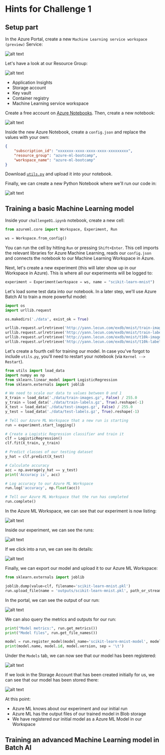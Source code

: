 # Hints for Challenge 1

## Setup part

In the Azure Portal, create a new `Machine Learning service workspace (preview)` Service:

![alt text](../images/01-create_workspace.png "Create Machine Learning Workspace")

Let's have a look at our Resource Group:

![alt text](../images/01-resource_group.png "Our resource group")

* Application Insights	
* Storage account	
* Key vault	
* Container registry
* Machine Learning service workspace

Create a free account on [Azure Notebooks](https://notebooks.azure.com). Then, create a new notebook:

![alt text](../images/01-create_notebook.png "Our new Azure Notebook for our code")

Inside the new Azure Notebook, create a `config.json` and replace the values with your own:

```json
{
    "subscription_id": "xxxxxxx-xxxx-xxxx-xxxx-xxxxxxxxx",
    "resource_group": "azure-ml-bootcamp",
    "workspace_name": "azure-ml-bootcamp"
}
```

Download [`utils.py`](utils.py) and upload it into your notebook.

Finally, we can create a new Python Notebook where we'll run our code in:

![alt text](../images/01-create_ipynb.png "Our new Python Notebook")

## Training a basic Machine Learning model

Inside your `challenge01.ipynb` notebook, create a new cell:

```python
from azureml.core import Workspace, Experiment, Run

ws = Workspace.from_config()
```

You can run the cell by hitting `Run` or pressing `Shift+Enter`. This cell imports the relevant libraries for Azure Machine Learning, reads our `config.json` and connects the notebook to our Machine Learning Workspace in Azure.

Next, let's create a new experiment (this will later show up in our Workspace in Azure). This is where all our experiments will be logged to:

```python
experiment = Experiment(workspace = ws, name = "scikit-learn-mnist")
```

Let's load some test data into our notebook. In a later step, we'll use Azure Batch AI to train a more powerful model:

```python
import os
import urllib.request

os.makedirs('./data', exist_ok = True)

urllib.request.urlretrieve('http://yann.lecun.com/exdb/mnist/train-images-idx3-ubyte.gz', filename='./data/train-images.gz')
urllib.request.urlretrieve('http://yann.lecun.com/exdb/mnist/train-labels-idx1-ubyte.gz', filename='./data/train-labels.gz')
urllib.request.urlretrieve('http://yann.lecun.com/exdb/mnist/t10k-images-idx3-ubyte.gz', filename='./data/test-images.gz')
urllib.request.urlretrieve('http://yann.lecun.com/exdb/mnist/t10k-labels-idx1-ubyte.gz', filename='./data/test-labels.gz')
```

Let's create a fourth cell for training our model. In case you've forgot to include `utils.py`, you'll need to restart your notebook (via `Kernel --> Restart`).

```python
from utils import load_data
import numpy as np
from sklearn.linear_model import LogisticRegression
from sklearn.externals import joblib

# We need to scale our data to values between 0 and 1
X_train = load_data('./data/train-images.gz', False) / 255.0
y_train = load_data('./data/train-labels.gz', True).reshape(-1)
X_test = load_data('./data/test-images.gz', False) / 255.0
y_test = load_data('./data/test-labels.gz', True).reshape(-1)

# Tell our Azure ML Workspace that a new run is starting
run = experiment.start_logging()

# Create a Logistic Regression classifier and train it
clf = LogisticRegression()
clf.fit(X_train, y_train)

# Predict classes of our testing dataset
y_hat = clf.predict(X_test)

# Calculate accuracy
acc = np.average(y_hat == y_test)
print('Accuracy is', acc)

# Log accuracy to our Azure ML Workspace
run.log('accuracy', np.float(acc))

# Tell our Azure ML Workspace that the run has completed
run.complete()
```

In the Azure ML Workspace, we can see that our experiment is now listing:

![alt text](../images/01-running_experiment.png "Our first experiment")

Inside our experiment, we can see the runs:

![alt text](../images/01-runs.png "Viewing our runs")

If we click into a run, we can see its details:

![alt text](../images/01-run_details.png "Run Details")

Finally, we can export our model and upload it to our Azure ML Workspace:

```python
from sklearn.externals import joblib

joblib.dump(value=clf, filename='scikit-learn-mnist.pkl')
run.upload_file(name = 'outputs/scikit-learn-mnist.pkl', path_or_stream = './scikit-learn-mnist.pkl')
```

In the portal, we can see the output of our run:

![alt text](../images/01-run_model.png "Our model output in our ML Workspace")

We can also query the metrics and outputs for our run:

```python
print("Model metrics:", run.get_metrics())
print("Model files", run.get_file_names())
```

```python
model = run.register_model(model_name='scikit-learn-mnist-model', model_path='outputs/scikit-learn-mnist.pkl')
print(model.name, model.id, model.version, sep = '\t')
```

Under the `Models` tab, we can now see that our model has been registered:

![alt text](../images/01-registered_model.png "Our model has been registered")

If we look in the Storage Account that has been created initially for us, we can see that our model has been stored there:

![alt text](../images/01-model_in_blob.png "Our model is stored in Azure Blob")

At this point:

* Azure ML knows about our experiment and our initial run
* Azure ML has the output files of our trained model in Blob storage
* We have registered our initial model as a Azure ML Model in our Workspace

## Training an advanced Machine Learning model in Batch AI


